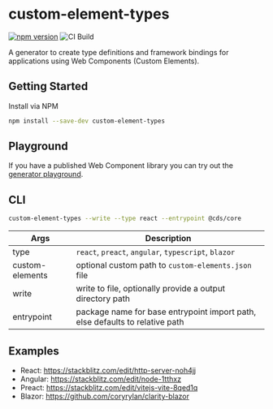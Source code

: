 # custom-element-types

[![npm version](https://badge.fury.io/js/custom-element-types.svg)](https://badge.fury.io/js/custom-element-types) ![CI Build](https://github.com/coryrylan/custom-element-types/actions/workflows/build.yml/badge.svg)

A generator to create type definitions and framework bindings for applications using Web Components (Custom Elements).

## Getting Started

Install via NPM

```bash
npm install --save-dev custom-element-types
```

## Playground

If you have a published Web Component library you can try out the [generator playground](https://custom-element-types.web.app).

## CLI

```bash
custom-element-types --write --type react --entrypoint @cds/core
```

| Args              | Description                                                                  |
| ----------------- | ---------------------------------------------------------------------------- |
| type              | `react`, `preact`, `angular`, `typescript`, `blazor`                         |
| custom-elements   | optional custom path to `custom-elements.json` file                           |
| write             | write to file, optionally provide a output directory path                     |
| entrypoint        | package name for base entrypoint import path, else defaults to relative path |

## Examples
- React: https://stackblitz.com/edit/http-server-noh4jj 
- Angular: https://stackblitz.com/edit/node-1tthxz
- Preact: https://stackblitz.com/edit/vitejs-vite-8qed1q
- Blazor: https://github.com/coryrylan/clarity-blazor
